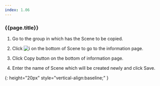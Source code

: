```yaml
---
index: 1.06
---
```

### {{page.title}}

1. Go to the group in which has the Scene to be copied.

1. Click ![i][info] on the bottom of Scene to go to the information page.

1. Click Copy button on the bottom of information page.

1. Enter the name of Scene which will be created newly and click Save.

[info]: {{site.baseurl}}/assets/info.png
{: height="20px" style="vertical-align:baseline;" }
